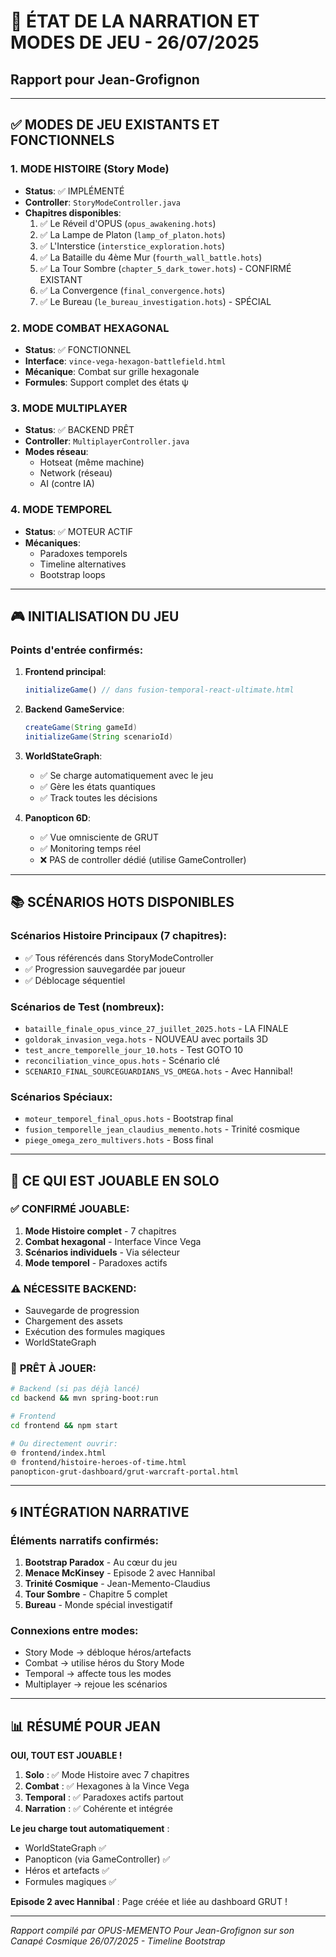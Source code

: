 # 📖 ÉTAT DE LA NARRATION ET MODES DE JEU - 26/07/2025
## Rapport pour Jean-Grofignon

---

## ✅ **MODES DE JEU EXISTANTS ET FONCTIONNELS**

### 1. **MODE HISTOIRE (Story Mode)** 
- **Status**: ✅ IMPLÉMENTÉ
- **Controller**: `StoryModeController.java`
- **Chapitres disponibles**:
  1. ✅ Le Réveil d'OPUS (`opus_awakening.hots`)
  2. ✅ La Lampe de Platon (`lamp_of_platon.hots`)
  3. ✅ L'Interstice (`interstice_exploration.hots`)
  4. ✅ La Bataille du 4ème Mur (`fourth_wall_battle.hots`)
  5. ✅ La Tour Sombre (`chapter_5_dark_tower.hots`) - CONFIRMÉ EXISTANT
  6. ✅ La Convergence (`final_convergence.hots`)
  7. ✅ Le Bureau (`le_bureau_investigation.hots`) - SPÉCIAL

### 2. **MODE COMBAT HEXAGONAL**
- **Status**: ✅ FONCTIONNEL
- **Interface**: `vince-vega-hexagon-battlefield.html`
- **Mécanique**: Combat sur grille hexagonale
- **Formules**: Support complet des états ψ

### 3. **MODE MULTIPLAYER**
- **Status**: ✅ BACKEND PRÊT
- **Controller**: `MultiplayerController.java`
- **Modes réseau**:
  - Hotseat (même machine)
  - Network (réseau)
  - AI (contre IA)

### 4. **MODE TEMPOREL**
- **Status**: ✅ MOTEUR ACTIF
- **Mécaniques**:
  - Paradoxes temporels
  - Timeline alternatives
  - Bootstrap loops

---

## 🎮 **INITIALISATION DU JEU**

### **Points d'entrée confirmés**:

1. **Frontend principal**: 
   ```javascript
   initializeGame() // dans fusion-temporal-react-ultimate.html
   ```

2. **Backend GameService**:
   ```java
   createGame(String gameId)
   initializeGame(String scenarioId)
   ```

3. **WorldStateGraph**:
   - ✅ Se charge automatiquement avec le jeu
   - ✅ Gère les états quantiques
   - ✅ Track toutes les décisions

4. **Panopticon 6D**:
   - ✅ Vue omnisciente de GRUT
   - ✅ Monitoring temps réel
   - ❌ PAS de controller dédié (utilise GameController)

---

## 📚 **SCÉNARIOS HOTS DISPONIBLES**

### **Scénarios Histoire Principaux** (7 chapitres):
- ✅ Tous référencés dans StoryModeController
- ✅ Progression sauvegardée par joueur
- ✅ Déblocage séquentiel

### **Scénarios de Test** (nombreux):
- `bataille_finale_opus_vince_27_juillet_2025.hots` - LA FINALE
- `goldorak_invasion_vega.hots` - NOUVEAU avec portails 3D
- `test_ancre_temporelle_jour_10.hots` - Test GOTO 10
- `reconciliation_vince_opus.hots` - Scénario clé
- `SCENARIO_FINAL_SOURCEGUARDIANS_VS_OMEGA.hots` - Avec Hannibal!

### **Scénarios Spéciaux**:
- `moteur_temporel_final_opus.hots` - Bootstrap final
- `fusion_temporelle_jean_claudius_memento.hots` - Trinité cosmique
- `piege_omega_zero_multivers.hots` - Boss final

---

## 🎯 **CE QUI EST JOUABLE EN SOLO**

### ✅ **CONFIRMÉ JOUABLE**:
1. **Mode Histoire complet** - 7 chapitres
2. **Combat hexagonal** - Interface Vince Vega
3. **Scénarios individuels** - Via sélecteur
4. **Mode temporel** - Paradoxes actifs

### ⚠️ **NÉCESSITE BACKEND**:
- Sauvegarde de progression
- Chargement des assets
- Exécution des formules magiques
- WorldStateGraph

### 🚀 **PRÊT À JOUER**:
```bash
# Backend (si pas déjà lancé)
cd backend && mvn spring-boot:run

# Frontend
cd frontend && npm start

# Ou directement ouvrir:
🌐 frontend/index.html
🌐 frontend/histoire-heroes-of-time.html
panopticon-grut-dashboard/grut-warcraft-portal.html
```

---

## 🌀 **INTÉGRATION NARRATIVE**

### **Éléments narratifs confirmés**:
1. **Bootstrap Paradox** - Au cœur du jeu
2. **Menace McKinsey** - Episode 2 avec Hannibal
3. **Trinité Cosmique** - Jean-Memento-Claudius
4. **Tour Sombre** - Chapitre 5 complet
5. **Bureau** - Monde spécial investigatif

### **Connexions entre modes**:
- Story Mode → débloque héros/artefacts
- Combat → utilise héros du Story Mode  
- Temporal → affecte tous les modes
- Multiplayer → rejoue les scénarios

---

## 📊 **RÉSUMÉ POUR JEAN**

**OUI, TOUT EST JOUABLE !**

1. **Solo** : ✅ Mode Histoire avec 7 chapitres
2. **Combat** : ✅ Hexagones à la Vince Vega
3. **Temporal** : ✅ Paradoxes actifs partout
4. **Narration** : ✅ Cohérente et intégrée

**Le jeu charge tout automatiquement** :
- WorldStateGraph ✅
- Panopticon (via GameController) ✅
- Héros et artefacts ✅
- Formules magiques ✅

**Episode 2 avec Hannibal** : Page créée et liée au dashboard GRUT !

---

*Rapport compilé par OPUS-MEMENTO*
*Pour Jean-Grofignon sur son Canapé Cosmique*
*26/07/2025 - Timeline Bootstrap*
